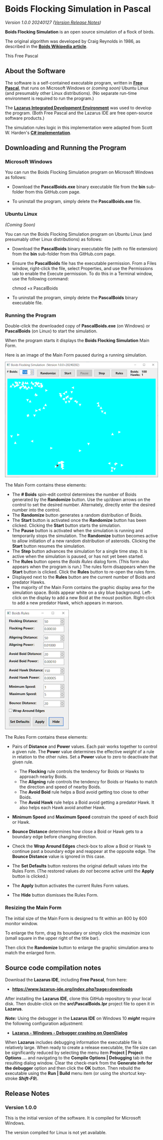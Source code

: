 # Boids Flocking Simulation in Pascal

_Version 1.0.0 20240127  ([Version Release Notes](#ReleaseNotes))_ 

**Boids Flocking Simulation** is an open source simulation of a flock of birds.

The original algorithm was developed by Craig Reynolds in 1986, as described in the **[Boids Wikipedia article](https://en.wikipedia.org/wiki/Boids)**.

This Free Pascal

## About the Software

The software is a self-contained executable program, written in **[Free Pascal](https://www.freepascal.org/)**, that runs on Microsoft Windows or _(coming soon)_ Ubuntu Linux (and presumably other Linux distributions).
(No separate run-time environment is required to run the program.)

The **[Lazarus Integrated Development Environment](https://www.lazarus-ide.org/)** was used to develop the program.
(Both Free Pascal and the Lazarus IDE are free open-source software products.)

The simulation rules logic in this implementation were adapted from Scott W. Harden's **[C# implementation](https://swharden.com/csdv/simulations/boids/)**. 

## Downloading and Running the Program

### Microsoft Windows

You can run the Boids Flocking Simulation program on Microsoft Windows as follows:

- Download the **PascalBoids.exe** binary executable file from the **bin** sub-folder from this GitHub.com page.

- To uninstall the program, simply delete the **PascalBoids.exe** file.

### Ubuntu Linux

_(Coming Soon)_

You can run the Boids Flocking Simulation program on Ubuntu Linux (and presumably other Linux distributions) as follows:

- Download the **PascalBoids** binary executable file (with no file extension) from the **bin** sub-folder from this GitHub.com page.

- Ensure the **PascalBoids** file has the executable permission.  From a Files window, right-click the file, select Properties, and use the Permissions tab to enable the Execute permission.  To do this in a Terminal window, use the following command:
  
    chmod +x PascalBoids

- To uninstall the program, simply delete the **PascalBoids** binary executable file.

### Running the Program

Double-click the downloaded copy of **PascalBoids.exe** (on Windows) or **PascalBoids** (on Linux) to start the simulation.

When the program starts it displays the **Boids Flocking Simulation** Main Form.

Here is an image of the Main Form paused during a running simulation.

![PascalBoids Main Form](img/PascalBoids.png?raw=true "PascalBoids Main Form")

The Main Form contains these elements:

- The **# Boids** spin-edit control determines the number of Boids generated by the **Randomize** button.  Use the up/down arrows on the control to set the desired number.  Alternately, directly enter the desired number into the control.
- The **Randomize** button generates a random distribution of Boids.
- The **Start** button is activated once the **Randomize** button has been clicked.  Clicking the **Start** button starts the simulation.
- The **Pause** button is activated when the simulation is running and temporarily stops the simulation.  The **Randomize** button becomes active to allow initiation of a new random distribution of asteroids.  Clicking the **Start** button resumes the simulation.
- The **Step** button advances the simulation for a single time step.  It is active when the simulation is paused, or has not yet been started.
- The **Rules** button opens the _Boids Rules_ dialog form.  (This form also appears when the program is run.)  The rules form disappears when the **Start** button is clicked.  Click the **Rules** button to re-open the rules form.
- Displayed next to the **Rules** button are the current number of Boids and predator Hawks.
- The majority of the Main Form contains the graphic display area for the simulation space.  Boids appear white on a sky blue background. Left-click on the display to add a new Boid at the moust position.  Right-click to add a new predator Hawk, which appears in maroon.

![PascalBoids Rules Form](img/BoidsRules.png?raw=true "PascalBoids Rules Form")

The Rules Form contains these elements:

- Pairs of **Distance** and **Power** values.  Each pair works together to control a given rule.  The **Power** value determines the effective _weight_ of a rule in relation to the other rules.
Set a **Power** value to zero to deactivate that given rule.
 
    * The **Flocking** rule controls the tendency for Boids or Hawks to approach nearby Boids.
    * The **Aligning** rule controls the tendency for Boids or Hawks to match the direction and speed of nearby Boids.
    * The **Avoid Boid** rule helps a Boid avoid getting too close to other Boids.
    * The **Avoid Hawk** rule helps a Boid avoid getting a predator Hawk.  It also helps each Hawk avoid another Hawk.   

- **Minimum Speed** and **Maximum Speed** constrain the speed of each Boid or Hawk.

- **Bounce Distance** determines how close a Boid or Hawk gets to a boundary edge before changing direction.

- Check the **Wrap Around Edges** check-box to allow a Boid or Hawk to continue past a boundary edge and reappear at the opposite edge.  The **Bounce Distance** value is ignored in this case.

- The **Set Defaults** button restores the original default values into the Rules Form.  (The restored values _do not_ become active until the **Apply** button is clicked.)

- The **Apply** button activates the current Rules Form values.

- The **Hide** button dismisses the Rules Form.   

### Resizing the Main Form

The initial size of the Main Form is designed to fit within an 800 by 600 monitor window.

To enlarge the form, drag its boundary or simply click the _maximize_ icon (small square in the upper right of the title bar).

Then click the **Randomize** button to enlarge the graphic simulation area to match the enlarged form.

## Source code compilation notes

Download the **Lazarus IDE**, including **Free Pascal**, from  here:

- **<https://www.lazarus-ide.org/index.php?page=downloads>**

After installing the **Lazarus IDE**, clone this GitHub repository to your local disk.
Then double-click on the **src\PascalBoids.lpr** project file to open it in **Lazarus**. 

_**Note:**_ Using the debugger in the **Lazarus IDE** on Windows 10 _**might**_ require the following configuration adjustment:

- **[Lazarus - Windows - Debugger crashing on OpenDialog](https://www.tweaking4all.com/forum/delphi-lazarus-free-pascal/lazarus-windows-debugger-crashing-on-opendialog/)**

When **Lazarus** includes debugging information the executable file is relatively large.
When ready to create a release executable, the file size can be significantly reduced by selecting the menu item **Project | Project Options ...** and navigating to the **Compile Options | Debugging** tab in the resulting dialog window.
Clear the check-mark from the **Generate info for the debugger** option and then click the **OK** button.
Then rebuild the executable using the **Run | Build** menu item (or using the shortcut key-stroke _**Shift-F9**_).

<a name="ReleaseNotes"></a>

## Release Notes

### Version 1.0.0

This is the initial version of the software.
It is compiled for Microsoft Windows.

The version compiled for Linux is not yet available.
